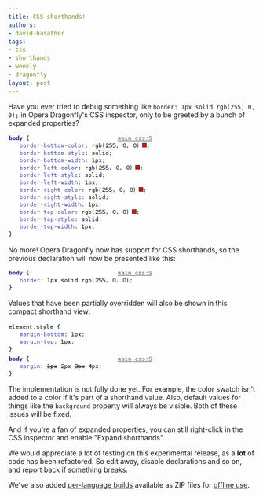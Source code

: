 ```yaml
---
title: CSS shorthands!
authors:
- david-hasather
tags:
- css
- shorthands
- weekly
- dragonfly
layout: post
---
```

<p>Have you ever tried to debug something like <code>border: 1px solid rgb(255, 0, 0);</code> in Opera Dragonfly&#39;s CSS inspector, only to be greeted by a bunch of expanded properties?</p>

<img src="/blog/css-shorthands/clusterfuck.png" alt="Opera Dragonfly CSS inspector showing expanded properties" />

<p>No more! Opera Dragonfly now has support for CSS shorthands, so the previous declaration will now be presented like this:</p>

<img src="/blog/css-shorthands/shorthand.png" alt="Opera Dragonfly CSS inspector showing the same properties in shorthand" />

<p>Values that have been partially overridden will also be shown in this compact shorthand view:</p>

<img src="/blog/css-shorthands/partially-overridden.png" alt="The shorthand properties, with overridden partial values struck through" />

<p>The implementation is not fully done yet. For example, the color swatch isn&#39;t added to a color if it&#39;s part of a shorthand value. Also, default values for things like the <code>background</code> property will always be visible. Both of these issues will be fixed.</p>

<p>And if you&#39;re a fan of expanded properties, you can still right-click in the CSS inspector and enable &quot;Expand shorthands&quot;.</p>

<p>We would appreciate a lot of testing on this experimental release, as a <strong>lot</strong> of code has been refactored. So edit away, disable declarations and so on, and report back if something breaks.</p>

<p>We&#39;ve also added <a href="https://dragonfly.opera.com/app/stp-1/experimental/zips/">per-language builds</a> available as ZIP files for <a href="http://my.opera.com/dragonfly/blog/running-opera-dragonfly-offline">offline use</a>.</p>

